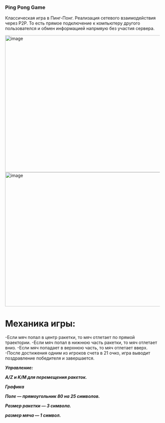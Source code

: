 ### Ping Pong Game ###

Классическая игра в Пинг-Понг. Реализация сетевого взаимодействия через P2P. То есть прямое подключение к компьютеру другого пользователся и обмен информацией напрмяую без участия сервера.

<img width="828" height="446" alt="image" src="https://github.com/user-attachments/assets/72ae15b8-c4ce-40d8-b06c-239c3e075a92" />

<img width="831" height="437" alt="image" src="https://github.com/user-attachments/assets/9c8c6f73-0010-4257-bec3-c5302430176a" />


# Механика игры:

-Если мяч попал в центр ракетки, то мяч отлетает по прямой траектории.
-Если мяч попал в нижнюю часть ракетки, то мяч отлетает вниз.
-Если мяч попадает в верхнюю часть, то мяч отлетает вверх.
-После достижения одним из игроков счета в 21 очко, игра выводит поздравление победителя и завершается.


***Управление:***
  
***A/Z и K/M для перемещения ракеток.***


***Графика***

***Поле — прямоугольник 80 на 25 символов.***

***Размер ракетки — 3 символа.***

***размер мяча — 1 символ.***
